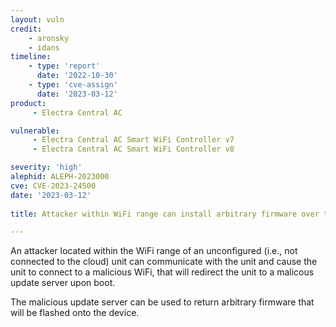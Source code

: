 ```yaml
---
layout: vuln
credit: 
    - aronsky
    - idans
timeline:
    - type: 'report'
      date: '2022-10-30'
    - type: 'cve-assign'
      date: '2023-03-12'
product:
     - Electra Central AC

vulnerable:
     - Electra Central AC Smart WiFi Controller v7
     - Electra Central AC Smart WiFi Controller v8

severity: 'high'
alephid: ALEPH-2023000
cve: CVE-2023-24500
date: '2023-03-12'
  
title: Attacker within WiFi range can install arbitrary firmware over the air on unconfigured units

---
```

An attacker located within the WiFi range of an unconfigured (i.e., not connected to the cloud) unit can communicate with the unit and
cause the unit to connect to a malicious WiFi, that will redirect the unit to a malicous update server upon boot.

The malicious update server can be used to return arbitrary firmware that will be flashed onto the device.
